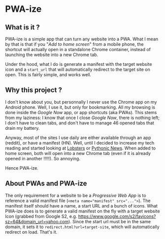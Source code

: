 # PWA-ize

## What is it ?

PWA-ize is a simple app that can turn any website into a PWA. 
What I mean by that is that if you "_Add to home screen_" from a mobile phone, the shortcut will actually open in a standalone Chrome container,
instead of launching the website into a new Chrome tab.

Under the hood, what I do is generate a manifest with the target website icon and a `start_url` that will automatically redirect to the target site on open.
This is fairly simple, and works well.

## Why this project ?

I don't know about you, but personnally I never use the Chrome app on my Android phone. Well, I use it, but only for bookmarking.
All my browsing is done inside the _Google Now_ app, or app shortcuts (aka PWAs).
This stems from my laziness: I know that once I close _Google Now_, there is nothing left; I don't have to clean tabs, and don't have 
to manage 46 opened tabs that drain my battery.

Anyway, most of the sites I use daily are either available through an app (reddit), or have a manifest (HN). 
Well, until I decided to increase my tech reading and started looking at [Lobsters](https://lobste.rs) or [Pythonic News](https://news.python.sc/).
When added to home screen, both will open into a new Chrome tab (even if it is already opened in another !!!!!). 
So annoying.

Hence PWA-ize.

## About PWAs and PWA-ize

The only requirement for a website to be a _Progressive Web App_ is to reference a valid manifest file (`<meta name="manifest" src="...">`).
The manifest itself should have a name, a start URL and a bunch of icons. What PWA-ize does is to generate a valid manifest on the fly with
a target website Icon (grabbed from Google S2, e.g. https://www.google.com/s2/favicons?sz=64&domain_url=yahoo.com).
Since the start url must be in the same domain, it sets it to `redirect.html?url=target-site`, which will automatically redirect on load.
That's it.
